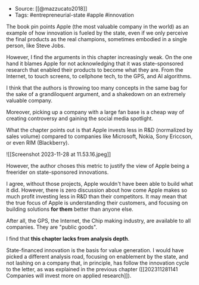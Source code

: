 
- Source: [[@mazzucato2018]]
- Tags: #entrepreneurial-state #apple #innovation 

The book pin points Apple (the most valuable company in the world) as an example of how innovation is fueled by the state, even if we only perceive the final products as the real champions, sometimes embodied in a single person, like Steve Jobs. 

However, I find the arguments in this chapter increasingly weak. On the one hand it blames Apple for not acknowledging that it was state-sponsored research that enabled their products to become what they are. From the Internet, to touch screens, to cellphone tech, to the GPS, and AI algorithms. 

I think that the authors is throwing too many concepts in the same bag for the sake of a grandiloquent argument, and a shakedown on an extremely valuable company. 

Moreover, picking up a company with a large fan base is a cheap way of creating controversy and gaining the social media spotlight. 

What the chapter points out is that Apple invests less in R&D (normalized by sales volume) compared to companies like Microsoft, Nokia, Sony Ericcson, or even RIM (Blackberry). 

![[Screenshot 2023-11-28 at 11.53.16.jpeg]]

However, the author choses this metric to justify the view of Apple being a freerider on state-sponsored innovations. 

I agree, without those projects, Apple wouldn't have been able to build what it did. However, there is zero discussion about how come Apple makes so much profit investing less in R&D than their competitors. It may mean that the true focus of Apple is understanding their customers, and focusing on building solutions **for them** better than anyone else. 

After all, the GPS, the Internet, the Chip making industry, are available to all companies. They are "public goods". 

I find that **this chapter lacks from analysis depth**. 

State-financed innovation is the basis for value generation. I would have picked a different analysis road, focusing on enablement by the state, and not lashing on a company that, in principle, has follow the innovation cycle to the letter, as was explained in the previous chapter ([[202311281141 Companies will invest more on applied research]]). 